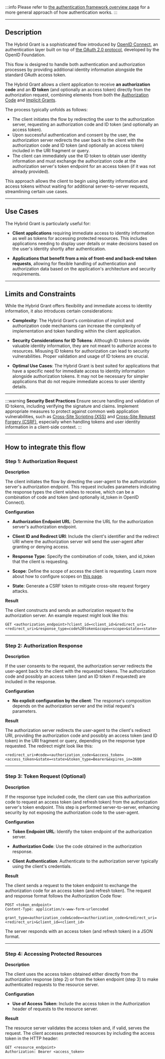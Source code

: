
:::info
Please refer to [the authentication framework overview page](/auth-framework-overview.md) for a more general approach of how authentication works.
:::

---

## Description

The Hybrid Grant is a sophisticated flow introduced by [OpenID Connect](https://openid.net/developers/how-connect-works/), an authentication layer built on top of [the OAuth 2.0 protocol](https://www.rfc-editor.org/rfc/rfc6749#), developed by the OpenID Foundation.

This flow is designed to handle both authentication and authorization processes by providing additional identity information alongside the standard OAuth access token.

The Hybrid Grant allows a client application to receive **an authorization code** and an **ID token** (and optionally an access token) directly from the authorization request, combining elements from both the [Authorization Code](/code-grant.md) and [Implicit Grants](/implicit-grant.md).

The process typically unfolds as follows:

* The client initiates the flow by redirecting the user to the authorization server, requesting an authorization code and ID token (and optionally an access token).
* Upon successful authentication and consent by the user, the authorization server redirects the user back to the client with the authorization code and ID token (and optionally an access token) included in the URI fragment or query.
* The client can immediately use the ID token to obtain user identity information and must exchange the authorization code at the authorization server's token endpoint for an access token (if it was not already provided).

This approach allows the client to begin using identity information and access tokens without waiting for additional server-to-server requests, streamlining certain use cases.

---

## Use Cases

The Hybrid Grant is particularly useful for:

* **Client applications** requiring immediate access to identity information as well as tokens for accessing protected resources. This includes applications needing to display user details or make decisions based on the user's identity shortly after authentication.

* **Applications that benefit from a mix of front-end and back-end token requests**, allowing for flexible handling of authentication and authorization data based on the application's architecture and security requirements.

---

## Limits and Constraints

While the Hybrid Grant offers flexibility and immediate access to identity information, it also introduces certain considerations:

* **Complexity**: The Hybrid Grant's combination of implicit and authorization code mechanisms can increase the complexity of implementation and token handling within the client application.

* **Security Considerations for ID Tokens**: Although ID tokens provide valuable identity information, they are not meant to authorize access to resources. Misusing ID tokens for authorization can lead to security vulnerabilities. Proper validation and usage of ID tokens are crucial.

* **Optimal Use Cases**: The Hybrid Grant is best suited for applications that have a specific need for immediate access to identity information alongside authorization tokens. It may not be necessary for simpler applications that do not require immediate access to user identity details.

---

:::warning
**Security Best Practices**
Ensure secure handling and validation of ID tokens, including verifying the signature and claims. Implement appropriate measures to protect against common web application vulnerabilities, such as [Cross-Site Scripting (XSS)](https://en.wikipedia.org/wiki/Cross-site_scripting) and [Cross-Site Request Forgery (CSRF)](https://en.wikipedia.org/wiki/Cross-site_request_forgery), especially when handling tokens and user identity information in a client-side context.
:::

---

## How to integrate this flow

### Step 1: Authorization Request

**Description**

The client initiates the flow by directing the user-agent to the authorization server's authorization endpoint. This request includes parameters indicating the response types the client wishes to receive, which can be a combination of code and token (and optionally id_token in OpenID Connect).

**Configuration**

* **Authorization Endpoint URL**: Determine the URL for the authorization server's authorization endpoint.

* **Client ID and Redirect URI**: Include the client's identifier and the redirect URI where the authorization server will send the user-agent after granting or denying access.

* **Response Type**: Specify the combination of code, token, and id_token that the client is requesting.

* **Scope**: Define the scope of access the client is requesting.
Learn more about how to configure scopes on [this page](https://developers.boruta.patatoid.fr/docs/provider-configuration/configure-scopes).

* **State**: Generate a CSRF token to mitigate cross-site request forgery attacks.

**Result**

The client constructs and sends an authorization request to the authorization server. 
An example request might look like this:

```
GET <authorization_endpoint>?client_id=<client_id>&redirect_uri=<redirect_uri>&response_type=code%20token&scope=<scope>&state=<state>
```

---

### Step 2: Authorization Response

**Description**

If the user consents to the request, the authorization server redirects the user-agent back to the client with the requested tokens. 
The authorization code and possibly an access token (and an ID token if requested) are included in the response.

**Configuration**

* **No explicit configuration by the client**: The response's composition depends on the authorization server and the initial request's parameters.

**Result**

The authorization server redirects the user-agent to the client's redirect URI, providing the authorization code and possibly an access token (and ID token) in the URI fragment or query, depending on the response type requested. The redirect might look like this:

```
<redirect_uri>#code=<authorization_code>&access_token=<access_token>&state=<state>&token_type=Bearer&expires_in=3600
```
---

### Step 3: Token Request (Optional)

**Description**

If the response type included code, the client can use this authorization code to request an access token (and refresh token) from the authorization server's token endpoint. This step is performed server-to-server, enhancing security by not exposing the authorization code to the user-agent.

**Configuration**

* **Token Endpoint URL**: Identify the token endpoint of the authorization server.

* **Authorization Code**: Use the code obtained in the authorization response.

* **Client Authentication**: Authenticate to the authorization server typically using the client's credentials.

**Result**

The client sends a request to the token endpoint to exchange the authorization code for an access token (and refresh token). 
The request and response format follows the Authorization Code flow:

```
POST <token_endpoint>
Content-Type: application/x-www-form-urlencoded

grant_type=authorization_code&code=<authorization_code>&redirect_uri=<redirect_uri>&client_id=<client_id>
```

The server responds with an access token (and refresh token) in a JSON format.

---

### Step 4: Accessing Protected Resources

**Description**

The client uses the access token obtained either directly from the authorization response (step 2) or from the token endpoint (step 3) to make authenticated requests to the resource server.

**Configuration**

* **Use of Access Token**: Include the access token in the Authorization header of requests to the resource server.

**Result**

The resource server validates the access token and, if valid, serves the request. The client accesses protected resources by including the access token in the HTTP header:

```
GET <resource_endpoint>
Authorization: Bearer <access_token>
```